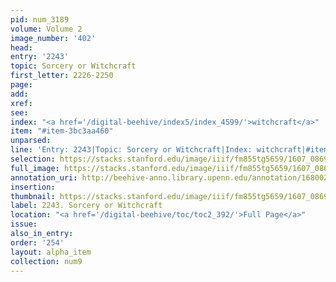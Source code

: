 ```yaml
---
pid: num_3189
volume: Volume 2
image_number: '402'
head:
entry: '2243'
topic: Sorcery or Witchcraft
first_letter: 2226-2250
page:
add:
xref:
see:
index: "<a href='/digital-beehive/index5/index_4599/'>witchcraft</a>"
item: "#item-3bc3aa460"
unparsed:
line: 'Entry: 2243|Topic: Sorcery or Witchcraft|Index: witchcraft|#item-3bc3aa460'
selection: https://stacks.stanford.edu/image/iiif/fm855tg5659/1607_0869/842,1986,2840,1730/full/0/default.jpg
full_image: https://stacks.stanford.edu/image/iiif/fm855tg5659/1607_0869/full/full/0/default.jpg
annotation_uri: http://beehive-anno.library.upenn.edu/annotation/1680020614687
insertion:
thumbnail: https://stacks.stanford.edu/image/iiif/fm855tg5659/1607_0869/842,1986,600,180/250,/0/default.jpg
label: 2243. Sorcery or Witchcraft
location: "<a href='/digital-beehive/toc/toc2_392/'>Full Page</a>"
issue:
also_in_entry:
order: '254'
layout: alpha_item
collection: num9
---
```

